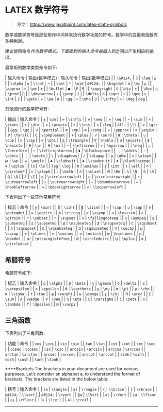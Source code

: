 # LATEX 数学符号

> 原文：<https://www.javatpoint.com/latex-math-symbols>

数学或数学符号是那些用作中间体来执行数学功能的符号。数学中的变量和函数有多种用途。

建议使用命令$作为数学模式。下面提到的输入命令被插入到$之间以产生相应的输出。

最常用的数学类型命令如下:

| 输入命令 | 输出(数学模式) | 输入命令 | 输出(数学模式) |
| `\&#124;` | `‖` | `\leq` | `≤` |
| `\alpha` | `α` | `\lnot` | `¬` |
| `\ast` | `*` | `\mid` | `&#124;` |
| `\bigodot` | `ʘ` | `\mu` | `µ` |
| `\approx` | `≈` | `\pm` | `±` |
| `\bullet` | `●` | `\P` | `¶` |
| `\copyright` | `©` | `\div` | `÷` |
| `\Box` | `□` | `\prod` | `∏` |
| `\downarrow` | `↓` | `\perp` | `ꓕ` |
| `\delta` | `∆` | `\sqrt` | `√` |
| `\geq` | `≥` | `\int` | `∫` |
| `\gets` | `←` | `\oe` | `œ` |
| `\gg` | `»` | `\mho` | `Ʊ` |
| `\infty` | `∞` | `\deg` | `deg` |

其他流行的数学符号有:

| 输出 | 输入命令 |
| `±` | `\pm` |
| `∞` | `\infty` |
| `≠` | `\neq` |
| `=` | `\eq` |
| `~` | `\sim` |
| `×` | `\times` |
| `÷` | `\div` |
| `∝` | `\propto` |
| `<` | `\less` |
| `≤` | `\leq` |
| `&ll;` | `\ll` |
| `>` | `\gtr` |
| `&gg;` | `\gg` |
| `∂` | `\partial` |
| `∓` | `\mp` |
| `≅` | `\cong` |
| `≈` | `\approx` |
| `≡` | `\equiv` |
| `∀` | `\forall` |
| `∁` | `\complement` |
| `+` | `\plus` |
| `√` | `\surd` |
| `θ` | `\theta` |
| `∪` | `\cup` |
| `∩` | `\cap` |
| `∅` | `\phi` |
| `∆` | `\traingle` |
| `∇` | `\nabla` |
| `∃` | `\exists` |
| `∄` | `\nexists` |
| `∈` | `\in` |
| `∋` | `\ni` |
| `←` | `\leftarrow` |
| `↑` | `\uparrow` |
|  | `\neq` |
| `∴` | `\therefore` |
| `↔` | `\leftrightarrow` |
| `∎` | `\blacksquare` |
| `⋱` | `\ddots` |
| `⋯` | `\cdots` |
| `⋮` | `\vdots` |
| `\` | `\diagdown` |
| `/` | `\diagup` |
| `ꭥ` | `\ohm` |
| `ℵ` | `\aleph` |
| `℘` | `\wp` |
| `∠` | `\angle` |
| `♣` | `\clubsuit` |
| `♠` | `\spadesuit` |
| `♦` | `\blacklozenge` |
| `⊕` | `\oplus` |
| `ln` | `\ln` |
| `log` | `\log` |
| `ϴ` | `\ominus` |
| `ʃ` | `\int` |
| `ℓ` | `\ell` |
| `℗` | `\circledP` |
| `ℵ` | `\aleph` |
| `ℶ` | `\beth` |
| `ℏ` | `\hslash` |
| `ℜ` | `\Re` |
| `ℕ` | `\N` |
| `ℝ` | `\R` |
| `ℚ` | `\Q` |
| `ℤ` | `\Z` |
| `↺` | `\circlearrowleft` |
| `↻` | `\circlearrowright` |
| `↶` | `\curvearrowleft` |
| `↷` | `\curvearrowright` |
| `⇊` | `\downdownarrows` |
| `↩` | `\hookleftarrow` |
| `↪` | `\hookrightarrow` |
| `↫` | `\looparrowleft` |

下表列出了一些其他常用符号:

| 标志 | 命令 |
| `∮` | `\oint` |
| `∬` | `\iint` |
| `∭` | `\iiint` |
| `∩` | `\cap` |
| `∪` | `\cup` |
| `≑` | `\doteqdot` |
| `≖` | `\eqcirc` |
| `≗` | `\circeq` |
| `≍` | `\asymp` |
| `≲` | `\lesssim` |
| `≳` | `\gtrsim` |
| `⊂` | `\subset` |
| `⊃` | `\supset` |
| `≒` | `\fallingdotseq` |
| `≎` | `\Bumpeq` |
| `⊆` | `\subseteq` |
| `⊇` | `\supseteq` |
| `⊈` | `\nsubseteq` |
| `⊉` | `\nsupseteq` |
| `⊏` | `\sqsubset` |
| `⊐` | `\sqsupset` |
| `⊑` | `\sqsubseteq` |
| `⊒` | `\sqsupseteq` |
| `⊓` | `\sqcap` |
| `⊔` | `\sqcup` |
| `⊗` | `\otimes` |
| `⊖` | `\ominus` |
| `⊘` | `\oslash` |
| `⊠` | `\boxtimes` |
| `⊡` | `\boxdot` |
| `⋬` | `\ntrainglelefteq` |
| `⦾` | `\circledcirc` |
| `⨄` | `\uplus` |
| `⊛` | `\circledast` |

## 希腊符号

希腊符号如下:

| 标志 | 输入命令 |
| `α` | `\alpha` |
| `β` | `\beta` |
| `γ` | `\gamma` |
| `δ` | `\delta` |
| `ε` | `\varepsilon` |
| `ϵ` | `\epsilon` |
| `ϑ` | `\vartheta` |
| `μ` | `\mu` |
| `π` | `\pi` |
| `ρ` | `\rho` |
| `σ` | `\sigma` |
| `τ` | `\tau` |
| `φ` | `\varphi` |
| `ω` | `\omega` |
| `χ` | `\chi` |
| `Π` | `\prod` |
| `Σ` | `\sum` |
| `Λ` | `\wedge` |
| `V` | `\vee` |
| `η` | `\eta` |
| `ς` | `\varsigma` |
| `ζ` | `\zeta` |
| `λ` | `\lambda` |
| `ϒ` | `\Upsilon` |
| `ϖ` | `\varpi` |

## 三角函数

下表列出了三角函数:

| 功能 | 命令 |
| `cos` | `\cos` |
| `sin` | `\sin` |
| `tan` | `\tan` |
| `cot` | `\cot` |
| `sec` | `\sec` |
| `cosec` | `\cosec` |
| `csc` | `\csc` |
| `arcsin` | `\arcsin` |
| `arccos` | `\arccos` |
| `arctan` | `\arctan` |
| `arcsec` | `\arcsec` |
| `arccot` | `\arccot` |
| `sinh` | `\sinh` |
| `cosh` | `\cosh` |
| `tanh` | `\tanh` |

****Brackets The brackets in your document are used for various purposes. Let’s consider an alphabet a, to understand the format of brackets. The brackets are listed in the below table:

| 括号 | 输入命令 |
| `⟨a` | `\langle` |
| `a⟩` | `\rangle` |
| `{` | `\lbrace` |
| `}` | `\rbrace` |
| `&#124;` | `\lvert` |
| `&#124;` | `\rvert` |
| `‖a` | `\lVert` |
| `a‖` | `\rVert` |
| `⌊a` | `\lfloor` |
| `a⌋` | `\rfloor` |
| `⌈a` | `\lceil` |
| `4⌉` | `\rceil` |

* * *****